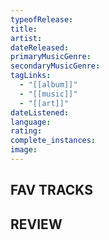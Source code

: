 ```yaml
---
typeofRelease:
title:
artist:
dateReleased:
primaryMusicGenre:
secondaryMusicGenre:
tagLinks:
  - "[[album]]"
  - "[[music]]"
  - "[[art]]"
dateListened:
language:
rating:
complete_instances:
image:
---
```


## FAV TRACKS


## REVIEW

